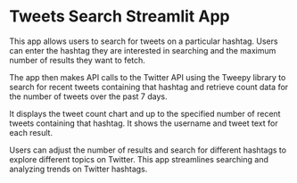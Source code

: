 # Tweets Search Streamlit App

This app allows users to search for tweets on a particular hashtag. Users can enter the hashtag they are interested in searching and the maximum number of results they want to fetch.

The app then makes API calls to the Twitter API using the Tweepy library to search for recent tweets containing that hashtag and retrieve count data for the number of tweets over the past 7 days.

It displays the tweet count chart and up to the specified number of recent tweets containing that hashtag. It shows the username and tweet text for each result.

Users can adjust the number of results and search for different hashtags to explore different topics on Twitter. This app streamlines searching and analyzing trends on Twitter hashtags.